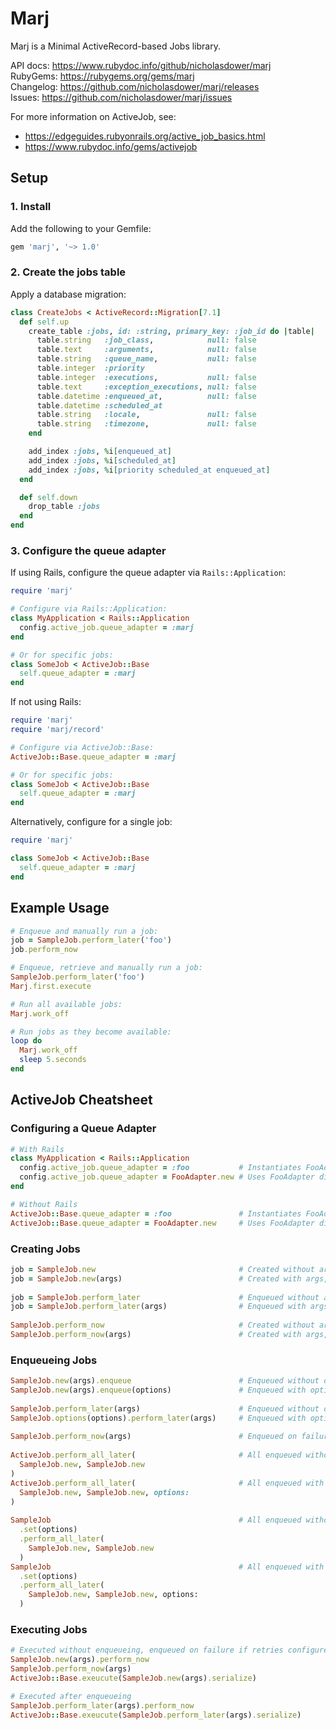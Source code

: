 # Marj

Marj is a Minimal ActiveRecord-based Jobs library.

API docs: https://www.rubydoc.info/github/nicholasdower/marj <br>
RubyGems: https://rubygems.org/gems/marj <br>
Changelog: https://github.com/nicholasdower/marj/releases <br>
Issues: https://github.com/nicholasdower/marj/issues

For more information on ActiveJob, see:

- https://edgeguides.rubyonrails.org/active_job_basics.html
- https://www.rubydoc.info/gems/activejob

## Setup

### 1. Install

Add the following to your Gemfile:

```ruby
gem 'marj', '~> 1.0'
```

### 2. Create the jobs table

Apply a database migration:

```ruby
class CreateJobs < ActiveRecord::Migration[7.1]
  def self.up
    create_table :jobs, id: :string, primary_key: :job_id do |table|
      table.string   :job_class,            null: false
      table.text     :arguments,            null: false
      table.string   :queue_name,           null: false
      table.integer  :priority
      table.integer  :executions,           null: false
      table.text     :exception_executions, null: false
      table.datetime :enqueued_at,          null: false
      table.datetime :scheduled_at
      table.string   :locale,               null: false
      table.string   :timezone,             null: false
    end

    add_index :jobs, %i[enqueued_at]
    add_index :jobs, %i[scheduled_at]
    add_index :jobs, %i[priority scheduled_at enqueued_at]
  end

  def self.down
    drop_table :jobs
  end
end
```

### 3. Configure the queue adapter

If using Rails, configure the queue adapter via `Rails::Application`:

```ruby
require 'marj'

# Configure via Rails::Application:
class MyApplication < Rails::Application
  config.active_job.queue_adapter = :marj
end

# Or for specific jobs:
class SomeJob < ActiveJob::Base
  self.queue_adapter = :marj
end
```

If not using Rails:

```ruby
require 'marj'
require 'marj/record'

# Configure via ActiveJob::Base:
ActiveJob::Base.queue_adapter = :marj

# Or for specific jobs:
class SomeJob < ActiveJob::Base
  self.queue_adapter = :marj
end
```

Alternatively, configure for a single job:

```ruby
require 'marj'

class SomeJob < ActiveJob::Base
  self.queue_adapter = :marj
end
```

## Example Usage

```ruby
# Enqueue and manually run a job:
job = SampleJob.perform_later('foo')
job.perform_now

# Enqueue, retrieve and manually run a job:
SampleJob.perform_later('foo')
Marj.first.execute

# Run all available jobs:
Marj.work_off

# Run jobs as they become available:
loop do
  Marj.work_off
  sleep 5.seconds
end
```

## ActiveJob Cheatsheet

### Configuring a Queue Adapter

```ruby
# With Rails
class MyApplication < Rails::Application
  config.active_job.queue_adapter = :foo           # Instantiates FooAdapter
  config.active_job.queue_adapter = FooAdapter.new # Uses FooAdapter directly
end

# Without Rails
ActiveJob::Base.queue_adapter = :foo               # Instantiates FooAdapter
ActiveJob::Base.queue_adapter = FooAdapter.new     # Uses FooAdapter directly
```

### Creating Jobs

```ruby
job = SampleJob.new                                # Created without args, not enqueued
job = SampleJob.new(args)                          # Created with args, not enqueued
                                                   
job = SampleJob.perform_later                      # Enqueued without args
job = SampleJob.perform_later(args)                # Enqueued with args
                                                   
SampleJob.perform_now                              # Created without args, not enqueued unless retried
SampleJob.perform_now(args)                        # Created with args, ot enqueued unless retried
```                                                
                                                   
### Enqueueing Jobs                                
                                                   
```ruby                                            
SampleJob.new(args).enqueue                        # Enqueued without options
SampleJob.new(args).enqueue(options)               # Enqueued with options
                                                   
SampleJob.perform_later(args)                      # Enqueued without options
SampleJob.options(options).perform_later(args)     # Enqueued with options
                                                   
SampleJob.perform_now(args)                        # Enqueued on failure if retries configured
                                                   
ActiveJob.perform_all_later(                       # All enqueued without options
  SampleJob.new, SampleJob.new                     
)                                                  
ActiveJob.perform_all_later(                       # All enqueued with options
  SampleJob.new, SampleJob.new, options:           
)                                                  
                                                   
SampleJob                                          # All enqueued without options
  .set(options)                                    
  .perform_all_later(                              
    SampleJob.new, SampleJob.new                   
  )                                                
SampleJob                                          # All enqueued with options
  .set(options)
  .perform_all_later(
    SampleJob.new, SampleJob.new, options:
  )
```

### Executing Jobs

```ruby
# Executed without enqueueing, enqueued on failure if retries configured
SampleJob.new(args).perform_now
SampleJob.perform_now(args)
ActiveJob::Base.exeucute(SampleJob.new(args).serialize)

# Executed after enqueueing
SampleJob.perform_later(args).perform_now
ActiveJob::Base.exeucute(SampleJob.perform_later(args).serialize)
```
